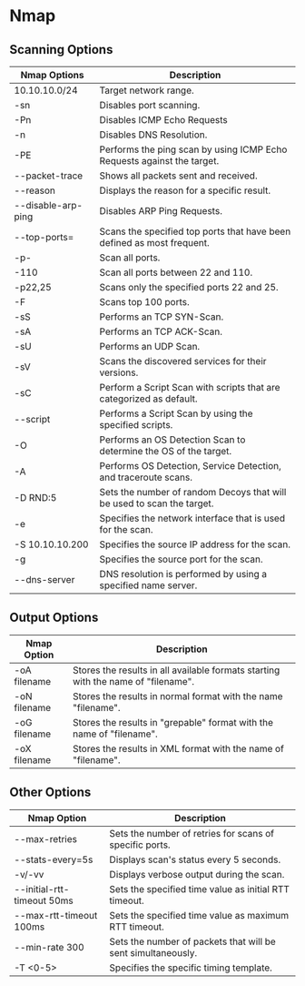 # Nmap

## Scanning Options

| Nmap Options       | Description                                                            |
| ------------------ | ---------------------------------------------------------------------- |
| 10.10.10.0/24      | Target network range.                                                  |
| -sn                | Disables port scanning.                                                |
| -Pn                | Disables ICMP Echo Requests                                            |
| -n                 | Disables DNS Resolution.                                               |
| -PE                | Performs the ping scan by using ICMP Echo Requests against the target. |
| --packet-trace     | Shows all packets sent and received.                                   |
| --reason           | Displays the reason for a specific result.                             |
| --disable-arp-ping | Disables ARP Ping Requests.                                            |
| --top-ports=       | Scans the specified top ports that have been defined as most frequent. |
| -p-                | Scan all ports.                                                        |
| -110               | Scan all ports between 22 and 110.                                     |
| -p22,25            | Scans only the specified ports 22 and 25.                              |
| -F                 | Scans top 100 ports.                                                   |
| -sS                | Performs an TCP SYN-Scan.                                              |
| -sA                | Performs an TCP ACK-Scan.                                              |
| -sU                | Performs an UDP Scan.                                                  |
| -sV                | Scans the discovered services for their versions.                      |
| -sC                | Perform a Script Scan with scripts that are categorized as default.    |
| --script           | Performs a Script Scan by using the specified scripts.                 |
| -O                 | Performs an OS Detection Scan to determine the OS of the target.       |
| -A                 | Performs OS Detection, Service Detection, and traceroute scans.        |
| -D RND:5           | Sets the number of random Decoys that will be used to scan the target. |
| -e                 | Specifies the network interface that is used for the scan.             |
| -S 10.10.10.200    | Specifies the source IP address for the scan.                          |
| -g                 | Specifies the source port for the scan.                                |
| --dns-server       | DNS resolution is performed by using a specified name server.          |

## Output Options

| Nmap Option  | Description                                                                       |
| ------------ | --------------------------------------------------------------------------------- |
| -oA filename | Stores the results in all available formats starting with the name of "filename". |
| -oN filename | Stores the results in normal format with the name "filename".                     |
| -oG filename | Stores the results in "grepable" format with the name of "filename".              |
| -oX filename | Stores the results in XML format with the name of "filename".                     |

## Other Options

| Nmap Option                | Description                                                  |
| -------------------------- | ------------------------------------------------------------ |
| --max-retries              | Sets the number of retries for scans of specific ports.      |
| --stats-every=5s           | Displays scan's status every 5 seconds.                      |
| -v/-vv                     | Displays verbose output during the scan.                     |
| --initial-rtt-timeout 50ms | Sets the specified time value as initial RTT timeout.        |
| --max-rtt-timeout 100ms    | Sets the specified time value as maximum RTT timeout.        |
| --min-rate 300             | Sets the number of packets that will be sent simultaneously. |
| -T <0-5>                   | Specifies the specific timing template.                      |
